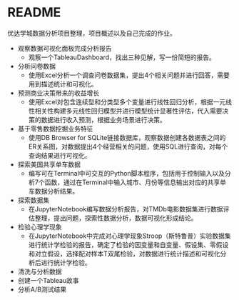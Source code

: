 # README

优达学城数据分析项目整理，项目概述以及自己完成的作业。

* 观察数据可视化面板完成分析报告
  * 观察一个TableauDashboard，找出三种见解，写一份简短的报告。
* 分析问卷数据
  * 使用Excel分析一个调查问卷数据集，提出4个相关问题并进行回答，需要用到描述统计和可视化。
* 预测商业决策带来的收益增长
  * 使用Excel对包含连续型和分类型多个变量进行线性回归分析，根据一元线性相关性构建多元线性回归模型并进行模型统计显著性评估，代入需要决策的数据进行收入预测，根据业务场景进行决策。
* 基于零售数据挖掘业务特征
  * 使用DB Browser for SQLite链接数据库，观察数据创建各数据表之间的ER关系图，对数据提出4个经营相关的问题，使用SQL进行查询，对每个查询结果进行可视化。
* 探索美国共享单车数据
  * 编写可在Terminal中可交互的Python脚本程序，包括用于控制输入以及分析7个函数，通过在Terminal中输入城市、月份等信息输出对应的共享单车数据分析结果。
* 探索数据集
  * 在JupyterNotebook编写数据分析报告，对TMDb电影数据集进行数据评估整理，提出问题，探索性数据分析，数据可视化形成结论。
* 检验心理学现象
  * 在JupyterNotebook中完成对心理学现象Stroop（斯特鲁普）实验数据集进行统计学检验的报告，确定了检验的因变量和自变量、假设集、零假设和对立假设，选择配对样本T双尾检验，对数据进行统计描述和可视化分析后进行统计学检验。
* 清洗与分析数据
* 创建一个Tableau故事
* 分析A/B测试结果

